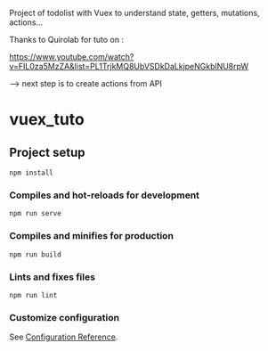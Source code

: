 Project of todolist with Vuex to understand state, getters, mutations, actions...

Thanks to Quirolab for tuto on :

https://www.youtube.com/watch?v=FIL0za5MzZA&list=PL1TrjkMQ8UbVSDkDaLkjpeNGkblNU8rpW

--> next step is to create actions from API

# vuex_tuto

## Project setup

```
npm install
```

### Compiles and hot-reloads for development

```
npm run serve
```

### Compiles and minifies for production

```
npm run build
```

### Lints and fixes files

```
npm run lint
```

### Customize configuration

See [Configuration Reference](https://cli.vuejs.org/config/).
